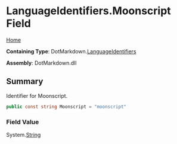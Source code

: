 <a name="_top"></a>

# LanguageIdentifiers\.Moonscript Field

[Home](../../../README.md#_top)

**Containing Type**: DotMarkdown\.[LanguageIdentifiers](../README.md#_top)

**Assembly**: DotMarkdown\.dll

## Summary

Identifier for Moonscript\.

```csharp
public const string Moonscript = "moonscript"
```

### Field Value

System\.[String](https://docs.microsoft.com/en-us/dotnet/api/system.string)

